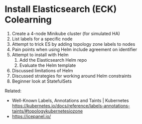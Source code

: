 # Install Elasticsearch (ECK) Colearning

1. Create a 4-node Minikube cluster (for simulated HA)
1. List labels for a specific node
1. Attempt to trick ES by adding topology zone labels to nodes 
1. Pain points when using Helm include agreement on identifier
1. Attempt to install with Helm 
    1. Add the Elasticsearch Helm repo
    1. Evaluate the Helm template 
1. Discussed limitations of Helm
1. Discussed strategies for working around Helm constraints
1. Beginner look at StatefulSets

Related:

* Well-Known Labels, Annotations and Taints \| Kubernetes  
  <https://kubernetes.io/docs/reference/labels-annotations-taints/#topologykubernetesiozone>
* <https://icepanel.io/>
